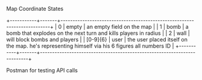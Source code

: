 Map Coordinate States

+-----------+-------+-------------------------------------------------------------------------+
| 0         | empty | an empty field on the map                                               |
| 1         | bomb  | a bomb that explodes on the next turn and kills players in radius       |
| 2         | wall  | will block bombs and players                                            |
| [0-9]{6}  | user  | the user placed itself on the map. he's representing himself via his 6 figures all numbers ID |
+-----------+-------+-------------------------------------------------------------------------+

Postman for testing API calls

